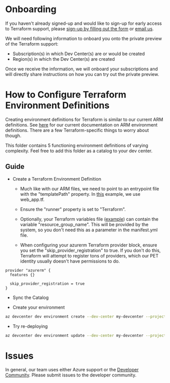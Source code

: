# Onboarding

If you haven't already signed-up and would like to sign-up for early access to Terraform support, please [sign-up by filling out the form](https://aka.ms/ade-terraform-signup) or [email us](mailto:adesupport@microsoft.com).

We will need following information to onboard you onto the private preview of the Terraform support:
 - Subscription(s) in which Dev Center(s) are or would be created
 - Region(s) in which the Dev Center(s) are created

Once we receive the information, we will onboard your subscriptions and will directly share instructions on how you can try out the private preview. 

# How to Configure Terraform Environment Definitions

Creating environment definitions for Terraform is similar to our current ARM definitions. See [here]([url](https://learn.microsoft.com/en-us/azure/deployment-environments/configure-environment-definition)) for our current documentation on ARM environment definitions. There are a few Terraform-specific things to worry about though.

This folder contains 5 functioning environment definitions of varying complexity. Feel free to add this folder as a catalog to your dev center.

## Guide

* Create a Terraform Environment Definition
  * Much like with our ARM files, we need to point to an entrypoint file with the "templatePath" property. In [this](https://github.com/Azure/deployment-environments/blob/main/documentation/terraform-private-preview/WebApp/manifest.yaml#L5) example, we use web_app.tf.

  * Ensure the "runner" property is set to "Terraform".
  
  * Optionally, your Terraform variables file ([example](https://github.com/Azure/deployment-environments/blob/main/documentation/terraform-private-preview/WebApp/web_app.tf#L18C1-L18C34)) can contain the variable "resource_group_name". This will be provided by the system, so you don't need this as a parameter in the manifest.yml file.
  
  * When configuring your azurerm Terraform provider block, ensure you set the "skip_provider_registration" to true. If you don't do this, Terraform will attempt to register tons of providers, which our PET identity usually doesn't have permissions to do.

```
provider "azurerm" {
  features {}

  skip_provider_registration = true
}
```

* Sync the Catalog

* Create your environment

``` bash
az devcenter dev environment create --dev-center my-devcenter --project my-project --name environment-001 --environment-type Prod --environment-definition-name VNET --catalog-name terraform-catalog --parameters "{ 'restrictedNetwork': 'true' }" --user-id me
```

* Try re-deploying

``` bash
az devcenter dev environment update --dev-center my-devcenter --project my-project --name environment-001 --parameters "{ 'restrictedNetwork': 'false' }" --user-id me
```
# Issues

In general, our team uses either Azure support or the [Developer Community](https://developercommunity.visualstudio.com/deploymentenvironments). Please submit issues to the developer community.
